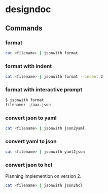 # designdoc
## Commands
### format
```bash
cat <filename> | jsonwith format
```

### format with indent
```bash
cat <filename> | jsonwith format --indent 2
```

### format with interactive prompt
```bash
$ jsonwith format
filename: ./aaa.json
```

### convert json to yaml
```bash
cat <filename> | jsonwith json2yaml
```

### convert yaml to json
```bash
cat <filename> | jsonwith yaml2json
```

### convert json to hcl
Planning implemention on version 2.
```bash
cat <filename> | jsonwith json2hcl
```
